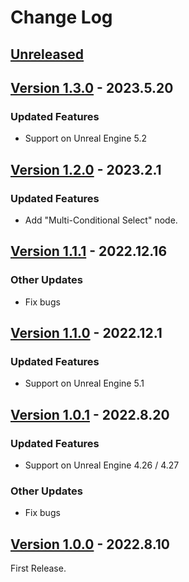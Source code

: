 # Change Log

## [Unreleased](https://github.com/colory-games/UEPlugin-AdvancedControlFlow/compare/v1.3.0...main)

## [Version 1.3.0](https://github.com/colory-games/UEPlugin-AdvancedControlFlow/compare/v1.2.0...v1.3.0) - 2023.5.20

### Updated Features

* Support on Unreal Engine 5.2

## [Version 1.2.0](https://github.com/colory-games/UEPlugin-AdvancedControlFlow/compare/v1.1.1...v1.2.0) - 2023.2.1

### Updated Features

* Add "Multi-Conditional Select" node.

## [Version 1.1.1](https://github.com/colory-games/UEPlugin-AdvancedControlFlow/compare/v1.1.0...v1.1.1) - 2022.12.16

### Other Updates

* Fix bugs

## [Version 1.1.0](https://github.com/colory-games/UEPlugin-AdvancedControlFlow/compare/v1.0.1...v1.1.0) - 2022.12.1

### Updated Features

* Support on Unreal Engine 5.1

## [Version 1.0.1](https://github.com/colory-games/UEPlugin-AdvancedControlFlow/compare/v1.0.0...v1.0.1) - 2022.8.20

### Updated Features

* Support on Unreal Engine 4.26 / 4.27

### Other Updates

* Fix bugs

## [Version 1.0.0](https://github.com/colory-games/UEPlugin-AdvancedControlFlow/compare/23eed9253287f55a561c6dfa723167a8a10a3a8a...v1.0.0) - 2022.8.10

First Release.
